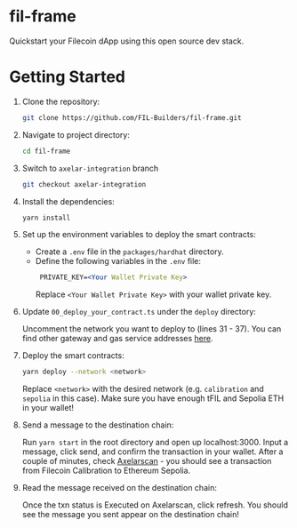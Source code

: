 # fil-frame
Quickstart your Filecoin dApp using this open source dev stack.

# Getting Started

1. Clone the repository:

   ```bash
   git clone https://github.com/FIL-Builders/fil-frame.git
   ```

2. Navigate to project directory:

   ```bash
   cd fil-frame
   ```

3. Switch to `axelar-integration` branch

   ```bash
   git checkout axelar-integration
   ```

4. Install the dependencies:

   ```bash
   yarn install
   ```

5. Set up the environment variables to deploy the smart contracts:

   - Create a `.env` file in the `packages/hardhat` directory.
   - Define the following variables in the `.env` file:
     ```apache
      PRIVATE_KEY=<Your Wallet Private Key>
     ```
     Replace `<Your Wallet Private Key>` with your wallet private key.

6. Update `00_deploy_your_contract.ts` under the `deploy` directory:

   Uncomment the network you want to deploy to (lines 31 - 37). You can find other gateway and gas service addresses [here](https://docs.axelar.dev/resources/testnet).

7. Deploy the smart contracts:

   ```bash
   yarn deploy --network <network>
   ```

   Replace `<network>` with the desired network (e.g. `calibration` and `sepolia` in this case). Make sure you have enough tFIL and Sepolia ETH in your wallet!

8. Send a message to the destination chain:

   Run `yarn start` in the root directory and open up localhost:3000. Input a message, click send, and confirm the transaction in your wallet. After a couple of minutes, check [Axelarscan](https://testnet.axelarscan.io/gmp/search) - you should see a transaction from Filecoin Calibration to Ethereum Sepolia.

9. Read the message received on the destination chain:

    Once the txn status is Executed on Axelarscan, click refresh. You should see the message you sent appear on the destination chain!